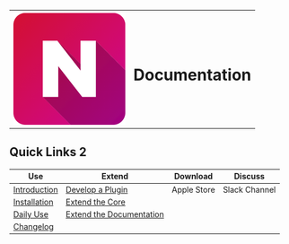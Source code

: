 <table style="border:0;">
  <tr style="border:0;">
    <th style="border:0;"><img src="./assets/NimbleIcon.png" width="200" height="200"></th>
    <th style="border:0;"><h1> Documentation </h1></th>
  </tr>
 </table>



## Quick Links 2

| Use | Extend |Download| Discuss |
| ------------- |-------------|:-----:|:-----:|
| [Introduction](./users/#Introduction)   | [Develop a Plugin](./extend/plugin) | Apple Store |Slack Channel|
| [Installation](./users/#installing-nimble)   | [Extend the Core](./extend/coreext) |  ||
| [Daily Use](./users/dailyuse#key-shortcuts)   |  [Extend the Documentation](./extend/docuext#extend-the-documentation) |  ||
| [Changelog](./users/changelog)   |   |  ||
